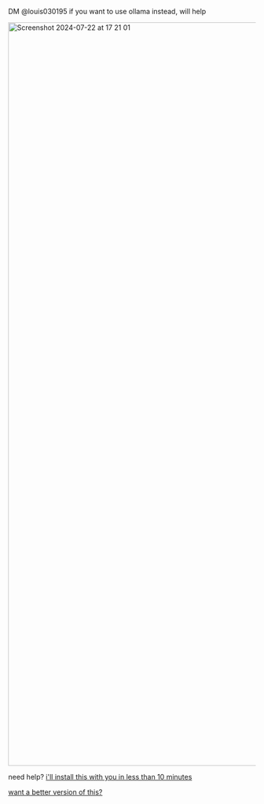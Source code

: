 

DM @louis030195 if you want to use ollama instead, will help

<img width="1512" alt="Screenshot 2024-07-22 at 17 21 01" src="https://github.com/user-attachments/assets/55a8a87c-b7f3-4ea8-ac4e-7a042a6723c1">

need help? [i'll install this with you in less than 10 minutes](https://cal.com/louis030195/screenpipe)

[want a better version of this?](https://buy.stripe.com/9AQ5l36e2esa0BG5ks) 




